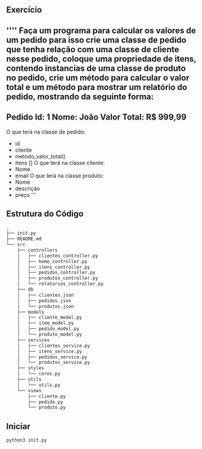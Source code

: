##  Exercício

''''
Faça um programa para calcular os valores de um pedido
para isso crie uma classe de pedido que tenha relação com uma classe de cliente
nesse pedido, coloque uma propriedade de itens, contendo instancias de uma classe de produto
no pedido, crie um método para calcular o valor total 
e um método para mostrar um relatório do pedido, mostrando da seguinte forma:
----------------------------------------------------------------
Pedido Id: 1
Nome: João
Valor Total: R$ 999,99
----------------------------------------------------------------
O que terá na classe de pedido:
- id
- cliente
- metodo_valor_total()
- itens []
O que terá na classe cliente:
- Nome
- email
O que terá na classe produto:
- Nome
- descrição
- preço
'''

## Estrutura do Código

```python
.
├── init.py
├── README.md
└── src
    ├── controllers
    │   ├── clientes_controller.py
    │   ├── home_controller.py
    │   ├── itens_controller.py
    │   ├── pedidos_controller.py
    │   ├── produtos_controller.py
    │   └── relatorios_controller.py
    ├── db
    │   ├── clientes.json
    │   ├── pedidos.json
    │   └── produtos.json
    ├── models
    │   ├── cliente_model.py
    │   ├── item_model.py
    │   ├── pedido_model.py
    │   └── produto_model.py
    ├── services
    │   ├── clientes_service.py
    │   ├── itens_service.py
    │   ├── pedidos_service.py
    │   └── produtos_service.py
    ├── styles
    │   └── cores.py
    ├── utils
    │   └── utils.py
    └── views
        ├── cliente.py
        ├── pedido.py
        └── produto.py
```

## Iniciar
```
python3 init.py
```